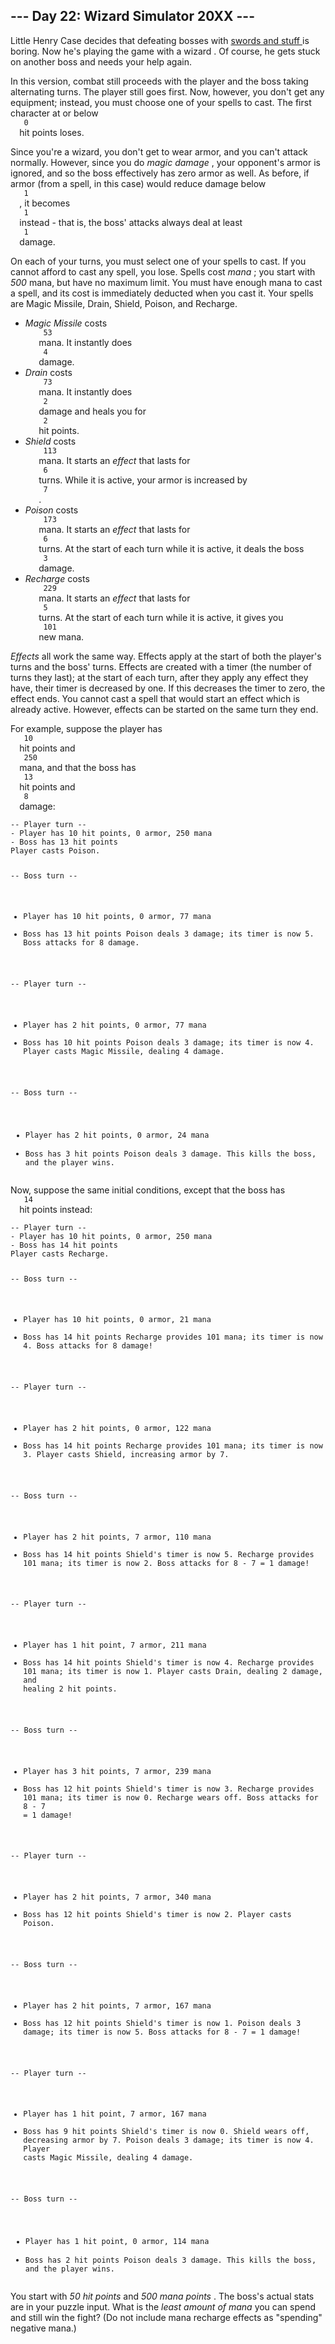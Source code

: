 <article class="day-desc">
 <h2>
  --- Day 22: Wizard Simulator 20XX ---
 </h2>
 <p>
  Little Henry Case decides that defeating bosses with
  <a href="21">
   swords and stuff
  </a>
  is boring.  Now he's playing the game with a
  <span title="Being a !@#$% Sorcerer.">
   wizard
  </span>
  .  Of course, he gets stuck on another boss and needs your help again.
 </p>
 <p>
  In this version, combat still proceeds with the player and the boss taking alternating turns.  The player still goes first.  Now, however, you don't get any equipment; instead, you must choose one of your spells to cast.  The first character at or below
  <code>
   0
  </code>
  hit points loses.
 </p>
 <p>
  Since you're a wizard, you don't get to wear armor, and you can't attack normally.  However, since you do
  <em>
   magic damage
  </em>
  , your opponent's armor is ignored, and so the boss effectively has zero armor as well.  As before, if armor (from a spell, in this case) would reduce damage below
  <code>
   1
  </code>
  , it becomes
  <code>
   1
  </code>
  instead - that is, the boss' attacks always deal at least
  <code>
   1
  </code>
  damage.
 </p>
 <p>
  On each of your turns, you must select one of your spells to cast.  If you cannot afford to cast any spell, you lose.  Spells cost
  <em>
   mana
  </em>
  ; you start with
  <em>
   500
  </em>
  mana, but have no maximum limit.  You must have enough mana to cast a spell, and its cost is immediately deducted when you cast it.  Your spells are Magic Missile, Drain, Shield, Poison, and Recharge.
 </p>
 <ul>
  <li>
   <em>
    Magic Missile
   </em>
   costs
   <code>
    53
   </code>
   mana.  It instantly does
   <code>
    4
   </code>
   damage.
  </li>
  <li>
   <em>
    Drain
   </em>
   costs
   <code>
    73
   </code>
   mana.  It instantly does
   <code>
    2
   </code>
   damage and heals you for
   <code>
    2
   </code>
   hit points.
  </li>
  <li>
   <em>
    Shield
   </em>
   costs
   <code>
    113
   </code>
   mana.  It starts an
   <em>
    effect
   </em>
   that lasts for
   <code>
    6
   </code>
   turns.  While it is active, your armor is increased by
   <code>
    7
   </code>
   .
  </li>
  <li>
   <em>
    Poison
   </em>
   costs
   <code>
    173
   </code>
   mana.  It starts an
   <em>
    effect
   </em>
   that lasts for
   <code>
    6
   </code>
   turns.  At the start of each turn while it is active, it deals the boss
   <code>
    3
   </code>
   damage.
  </li>
  <li>
   <em>
    Recharge
   </em>
   costs
   <code>
    229
   </code>
   mana.  It starts an
   <em>
    effect
   </em>
   that lasts for
   <code>
    5
   </code>
   turns.  At the start of each turn while it is active, it gives you
   <code>
    101
   </code>
   new mana.
  </li>
 </ul>
 <p>
  <em>
   Effects
  </em>
  all work the same way.  Effects apply at the start of both the player's turns and the boss' turns.  Effects are created with a timer (the number of turns they last); at the start of each turn, after they apply any effect they have, their timer is decreased by one.  If this decreases the timer to zero, the effect ends.  You cannot cast a spell that would start an effect which is already active.  However, effects can be started on the same turn they end.
 </p>
 <p>
  For example, suppose the player has
  <code>
   10
  </code>
  hit points and
  <code>
   250
  </code>
  mana, and that the boss has
  <code>
   13
  </code>
  hit points and
  <code>
   8
  </code>
  damage:
 </p>
 <pre><code>-- Player turn --
- Player has 10 hit points, 0 armor, 250 mana
- Boss has 13 hit points
Player casts Poison.

-- Boss turn --
- Player has 10 hit points, 0 armor, 77 mana
- Boss has 13 hit points
Poison deals 3 damage; its timer is now 5.
Boss attacks for 8 damage.

-- Player turn --
- Player has 2 hit points, 0 armor, 77 mana
- Boss has 10 hit points
Poison deals 3 damage; its timer is now 4.
Player casts Magic Missile, dealing 4 damage.

-- Boss turn --
- Player has 2 hit points, 0 armor, 24 mana
- Boss has 3 hit points
Poison deals 3 damage. This kills the boss, and the player wins.
</code></pre>
 <p>
  Now, suppose the same initial conditions, except that the boss has
  <code>
   14
  </code>
  hit points instead:
 </p>
 <pre><code>-- Player turn --
- Player has 10 hit points, 0 armor, 250 mana
- Boss has 14 hit points
Player casts Recharge.

-- Boss turn --
- Player has 10 hit points, 0 armor, 21 mana
- Boss has 14 hit points
Recharge provides 101 mana; its timer is now 4.
Boss attacks for 8 damage!

-- Player turn --
- Player has 2 hit points, 0 armor, 122 mana
- Boss has 14 hit points
Recharge provides 101 mana; its timer is now 3.
Player casts Shield, increasing armor by 7.

-- Boss turn --
- Player has 2 hit points, 7 armor, 110 mana
- Boss has 14 hit points
Shield's timer is now 5.
Recharge provides 101 mana; its timer is now 2.
Boss attacks for 8 - 7 = 1 damage!

-- Player turn --
- Player has 1 hit point, 7 armor, 211 mana
- Boss has 14 hit points
Shield's timer is now 4.
Recharge provides 101 mana; its timer is now 1.
Player casts Drain, dealing 2 damage, and healing 2 hit points.

-- Boss turn --
- Player has 3 hit points, 7 armor, 239 mana
- Boss has 12 hit points
Shield's timer is now 3.
Recharge provides 101 mana; its timer is now 0.
Recharge wears off.
Boss attacks for 8 - 7 = 1 damage!

-- Player turn --
- Player has 2 hit points, 7 armor, 340 mana
- Boss has 12 hit points
Shield's timer is now 2.
Player casts Poison.

-- Boss turn --
- Player has 2 hit points, 7 armor, 167 mana
- Boss has 12 hit points
Shield's timer is now 1.
Poison deals 3 damage; its timer is now 5.
Boss attacks for 8 - 7 = 1 damage!

-- Player turn --
- Player has 1 hit point, 7 armor, 167 mana
- Boss has 9 hit points
Shield's timer is now 0.
Shield wears off, decreasing armor by 7.
Poison deals 3 damage; its timer is now 4.
Player casts Magic Missile, dealing 4 damage.

-- Boss turn --
- Player has 1 hit point, 0 armor, 114 mana
- Boss has 2 hit points
Poison deals 3 damage. This kills the boss, and the player wins.
</code></pre>
 <p>
  You start with
  <em>
   50 hit points
  </em>
  and
  <em>
   500 mana points
  </em>
  . The boss's actual stats are in your puzzle input. What is the
  <em>
   least amount of mana
  </em>
  you can spend and still win the fight?  (Do not include mana recharge effects as "spending" negative mana.)
 </p>
</article>
